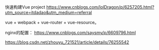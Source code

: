 
快速构建Vue project
https://www.cnblogs.com/lolDragon/p/6257205.html?utm_source=itdadao&utm_medium=referral



vue + webpack + vue-router + vue-resource。


nginx的配置：
https://www.cnblogs.com/saysmy/p/6609796.html


https://blog.csdn.net/zhouyu_721521/article/details/76255542
